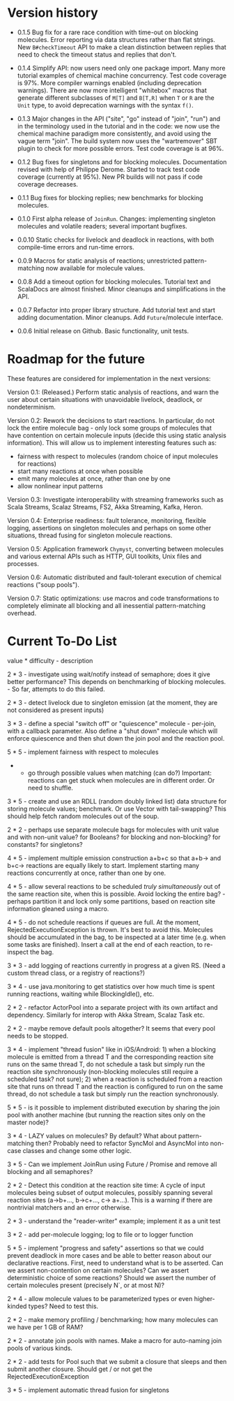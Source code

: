 <link href="{{ site.github.url }}/tables.css" rel="stylesheet" />

# Version history

- 0.1.5 Bug fix for a rare race condition with time-out on blocking molecules. Error reporting via data structures rather than flat strings. New `B#checkTimeout` API to make a clean distinction between replies that need to check the timeout status and replies that don't.

- 0.1.4 Simplify API: now users need only one package import. Many more tutorial examples of chemical machine concurrency. Test code coverage is 97%. More compiler warnings enabled (including deprecation warnings). There are now more intelligent "whitebox" macros that generate different subclasses of `M[T]` and `B[T,R]` when `T` or `R` are the `Unit` type, to avoid deprecation warnings with the syntax `f()`.

- 0.1.3 Major changes in the API ("site", "go" instead of "join", "run") and in the terminology used in the tutorial and in the code: we now use the chemical machine paradigm more consistently, and avoid using the vague term "join". The build system now uses the "wartremover" SBT plugin to check for more possible errors. Test code coverage is at 96%.

- 0.1.2 Bug fixes for singletons and for blocking molecules. Documentation revised with help of Philippe Derome. Started to track test code coverage (currently at 95%). New PR builds will not pass if code coverage decreases.

- 0.1.1 Bug fixes for blocking replies; new benchmarks for blocking molecules.

- 0.1.0 First alpha release of `JoinRun`. Changes: implementing singleton molecules and volatile readers; several important bugfixes.

- 0.0.10 Static checks for livelock and deadlock in reactions, with both compile-time errors and run-time errors.

- 0.0.9 Macros for static analysis of reactions; unrestricted pattern-matching now available for molecule values.

- 0.0.8 Add a timeout option for blocking molecules. Tutorial text and ScalaDocs are almost finished. Minor cleanups and simplifications in the API.

- 0.0.7 Refactor into proper library structure. Add tutorial text and start adding documentation. Minor cleanups. Add `Future`/molecule interface.

- 0.0.6 Initial release on Github. Basic functionality, unit tests.

# Roadmap for the future

These features are considered for implementation in the next versions:

Version 0.1: (Released.) Perform static analysis of reactions, and warn the user about certain situations with unavoidable livelock, deadlock, or nondeterminism.

Version 0.2: Rework the decisions to start reactions.
In particular, do not lock the entire molecule bag - only lock some groups of molecules that have contention on certain molecule inputs (decide this using static analysis information).
This will allow us to implement interesting features such as:

- fairness with respect to molecules (random choice of input molecules for reactions)
- start many reactions at once when possible
- emit many molecules at once, rather than one by one
- allow nonlinear input patterns

Version 0.3: Investigate interoperability with streaming frameworks such as Scala Streams, Scalaz Streams, FS2, Akka Streaming, Kafka, Heron.

Version 0.4: Enterprise readiness: fault tolerance, monitoring, flexible logging, assertions on singleton molecules and perhaps on some other situations, thread fusing for singleton molecule reactions.

Version 0.5: Application framework `Chymyst`, converting between molecules and various external APIs such as HTTP, GUI toolkits, Unix files and processes.

Version 0.6: Automatic distributed and fault-tolerant execution of chemical reactions ("soup pools").

Version 0.7: Static optimizations: use macros and code transformations to completely eliminate all blocking and all inessential pattern-matching overhead.

# Current To-Do List

 value * difficulty - description

 2 * 3 - investigate using wait/notify instead of semaphore; does it give better performance? This depends on benchmarking of blocking molecules. - So far, attempts to do this failed.

 2 * 3 - detect livelock due to singleton emission (at the moment, they are not considered as present inputs)

 3 * 3 - define a special "switch off" or "quiescence" molecule - per-join, with a callback parameter.
 Also define a "shut down" molecule which will enforce quiescence and then shut down the join pool and the reaction pool.

 5 * 5 - implement fairness with respect to molecules
 * - go through possible values when matching (can do?) Important: reactions can get stuck when molecules are in different order. Or need to shuffle.

 3 * 5 - create and use an RDLL (random doubly linked list) data structure for storing molecule values; benchmark. Or use Vector with tail-swapping? This should help fetch random molecules out of the soup.

 2 * 2 - perhaps use separate molecule bags for molecules with unit value and with non-unit value? for Booleans? for blocking and non-blocking? for constants? for singletons?

 4 * 5 - implement multiple emission construction a+b+c so that a+b-> and b+c-> reactions are equally likely to start. Implement starting many reactions concurrently at once, rather than one by one.
 
 4 * 5 - allow several reactions to be scheduled *truly simultaneously* out of the same reaction site, when this is possible. Avoid locking the entire bag? - perhaps partition it and lock only some partitions, based on reaction site information gleaned using a macro.

 4 * 5 - do not schedule reactions if queues are full. At the moment, RejectedExecutionException is thrown. It's best to avoid this. Molecules should be accumulated in the bag, to be inspected at a later time (e.g. when some tasks are finished). Insert a call at the end of each reaction, to re-inspect the bag.

 3 * 3 - add logging of reactions currently in progress at a given RS. (Need a custom thread class, or a registry of reactions?)
 
 3 * 4 - use java.monitoring to get statistics over how much time is spent running reactions, waiting while BlockingIdle(), etc. 

 2 * 2 - refactor ActorPool into a separate project with its own artifact and dependency. Similarly for interop with Akka Stream, Scalaz Task etc.

 2 * 2 - maybe remove default pools altogether? It seems that every pool needs to be stopped.

 3 * 4 - implement "thread fusion" like in iOS/Android: 1) when a blocking molecule is emitted from a thread T and the corresponding reaction site runs on the same thread T, do not schedule a task but simply run the reaction site synchronously (non-blocking molecules still require a scheduled task? not sure); 2) when a reaction is scheduled from a reaction site that runs on thread T and the reaction is configured to run on the same thread, do not schedule a task but simply run the reaction synchronously.

 5 * 5 - is it possible to implement distributed execution by sharing the join pool with another machine (but running the reaction sites only on the master node)?

 3 * 4 - LAZY values on molecules? By default? What about pattern-matching then? Probably need to refactor SyncMol and AsyncMol into non-case classes and change some other logic.

 3 * 5 - Can we implement JoinRun using Future / Promise and remove all blocking and all semaphores?

 2 * 2 - Detect this condition at the reaction site time:
 A cycle of input molecules being subset of output molecules, possibly spanning several reaction sites (a->b+..., b->c+..., c-> a+...). This is a warning if there are nontrivial matchers and an error otherwise.

 2 * 3 - understand the "reader-writer" example; implement it as a unit test

 3 * 2 - add per-molecule logging; log to file or to logger function

 5 * 5 - implement "progress and safety" assertions so that we could prevent deadlock in more cases
 and be able to better reason about our declarative reactions. First, need to understand what is to be asserted.
 Can we assert non-contention on certain molecules? Can we assert deterministic choice of some reactions? Should we assert the number of certain molecules present (precisely N`, or at most N)?

 2 * 4 - allow molecule values to be parameterized types or even higher-kinded types? Need to test this.

 2 * 2 - make memory profiling / benchmarking; how many molecules can we have per 1 GB of RAM?

 2 * 2 - annotate join pools with names. Make a macro for auto-naming join pools of various kinds.

 2 * 2 - add tests for Pool such that we submit a closure that sleeps and then submit another closure. Should get / or not get the RejectedExecutionException

 3 * 5 - implement automatic thread fusion for singletons
